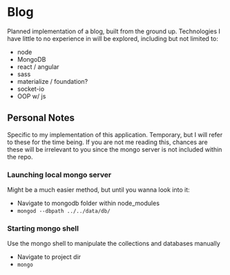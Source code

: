 # Blog
Planned implementation of a blog, built from the ground up. Technologies I have
little to no experience in will be explored, including but not limited to:

* node
* MongoDB
* react / angular
* sass
* materialize / foundation?
* socket-io
* OOP w/ js

## Personal Notes
Specific to my implementation of this application. Temporary, but I will refer
to these for the time being. If you are not me reading this, chances are
these will be irrelevant to you since the mongo server is not included within
the repo.

### Launching local mongo server
Might be a much easier method, but until you wanna look into it:

* Navigate to mongodb folder within node_modules
* `mongod --dbpath ../../data/db/`

### Starting mongo shell
Use the mongo shell to manipulate the collections and databases manually

* Navigate to project dir
* `mongo`
